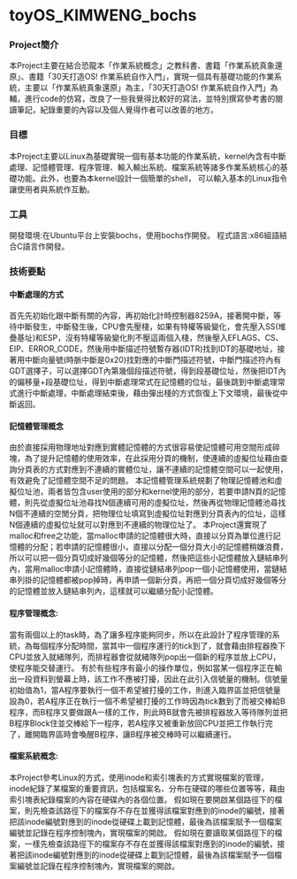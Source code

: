 # toyOS_KIMWENG_bochs
### Project簡介
本Project主要在結合恐龍本「作業系統概念」之教科書、書籍「作業系統真象還原」、書籍「30天打造OS! 作業系統自作入門」，實現一個具有基礎功能的作業系統，主要以「作業系統真象還原」為主，「30天打造OS! 作業系統自作入門」為輔，進行code的仿寫，改良了一些我覺得比較好的寫法，並特別撰寫參考書的閱讀筆記，紀錄重要的內容以及個人覺得作者可以改善的地方。
### 目標
本Project主要以Linux為基礎實現一個有基本功能的作業系統，kernel內含有中斷處理、記憶體管理、程序管理、輸入輸出系統、檔案系統等諸多作業系統核心的基礎功能。此外，也要為本kernel設計一個簡單的shell，
可以輸入基本的Linux指令讓使用者與系統作互動。
### 工具
開發環境:在Ubuntu平台上安裝bochs，使用bochs作開發。
程式語言:x86組語結合C語言作開發。
### 技術要點 
#### 中斷處理的方式
首先先初始化跟中斷有關的內容，再初始化計時控制器8259A，接著開中斷，等待中斷發生，中斷發生後，CPU會先壓棧，如果有特權等級變化，會先壓入SS(堆疊基址)和ESP，沒有特權等級變化則不壓這兩個入棧，然後壓入EFLAGS、CS、EIP、ERROR_CODE，然後用中斷描述符號暫存器(IDTR)找到IDT的基礎地址，接著用中斷向量號(時脈中斷是0x20)找對應的中斷門描述符號，中斷門描述符內有GDT選擇子，可以選擇GDT內第幾個段描述符號，得到段基礎位址，然後把IDT內的偏移量+段基礎位址，得到中斷處理常式在記憶體的位址，最後跳到中斷處理常式進行中斷處理，中斷處理結束後，藉由彈出棧的方式恢復上下文環境，最後從中斷返回。

#### 記憶體管理概念
由於直接採用物理地址對應到實體記憶體的方式很容易使記憶體可用空間形成碎塊，為了提升記憶體的使用效率，在此採用分頁的機制，使連續的虛擬位址藉由查詢分頁表的方式對應到不連續的實體位址，讓不連續的記憶體空間可以一起使用，有效避免了記憶體空間不足的問題。
本記憶體管理系統規劃了物理記憶體池和虛擬位址池，兩者皆包含user使用的部分和kernel使用的部分，若要申請N頁的記憶體，則先從虛擬位址池尋找N個連續可用的虛擬位址，然後再從物理記憶體池尋找N個不連續的空閒分頁，把物理位址填寫到虛擬位址對應到分頁表內的位址，這樣N個連續的虛擬位址就可以對應到不連續的物理位址了。
本Project還實現了malloc和free之功能，當malloc申請的記憶體很大時，直接以分頁為單位進行記憶體的分配；若申請的記憶體很小，直接以分配一個分頁大小的記憶體稍嫌浪費，所以可以把一個分頁切成好幾個等分的記憶體，然後把這些小記憶體放入鏈結串列內，當用malloc申請小記憶體時，直接從鏈結串列pop一個小記憶體使用，當鏈結串列掛的記憶體都被pop掉時，再申請一個新分頁，再把一個分頁切成好幾個等分的記憶體並放入鏈結串列內，這樣就可以繼續分配小記憶體。

#### 程序管理概念:
當有兩個以上的task時，為了讓多程序能夠同步，所以在此設計了程序管理的系統，為每個程序分配時間，當其中一個程序運行的tick到了，就會藉由排程器換下CPU並放入就緒隊列，而排程器會從就緒隊列pop出一個新的程序並放上CPU，使程序能交替運行。
有於有些程序有最小的操作單位，例如當某一個程序正在輸出一段資料到螢幕上時，該工作不應被打擾，因此在此引入信號量的機制。信號量初始值為1，當A程序要執行一個不希望被打擾的工作，則進入臨界區並把信號量設為0，若A程序正在執行一個不希望被打擾的工作時因為tick數到了而被交棒給B程序，而B程序又要做跟A一樣的工作，則此時B就會先被排程器放入等待隊列並把B程序Block住並交棒給下一程序，若A程序又被重新放回CPU並把工作執行完了，離開臨界區時會喚醒B程序，讓B程序被交棒時可以繼續運行。

#### 檔案系統概念:
本Project參考Linux的方式，使用inode和索引塊表的方式實現檔案的管理，inode紀錄了某檔案的重要資訊，包括檔案名、分布在硬碟的哪些位置等等，藉由索引塊表紀錄檔案的內容在硬碟內的各個位置。
假如現在要開啟某個路徑下的檔案，則先檢查該路徑下的檔案存不存在並獲得該檔案對應到的inode的編號，接著把該inode編號對應到的inode從硬碟上載到記憶體，最後為該檔案賦予一個檔案編號並記錄在程序控制塊內，實現檔案的開啟。
假如現在要讀取某個路徑下的檔案，一樣先檢查該路徑下的檔案存不存在並獲得該檔案對應到的inode的編號，接著把該inode編號對應到的inode從硬碟上載到記憶體，最後為該檔案賦予一個檔案編號並記錄在程序控制塊內，實現檔案的開啟。
